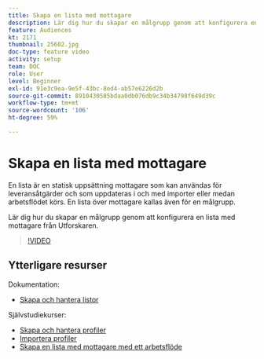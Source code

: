 ```yaml
---
title: Skapa en lista med mottagare
description: Lär dig hur du skapar en målgrupp genom att konfigurera en lista med mottagare från Utforskaren.
feature: Audiences
kt: 2171
thumbnail: 25602.jpg
doc-type: feature video
activity: setup
team: DOC
role: User
level: Beginner
exl-id: 91e3c9ea-9e5f-43bc-8ed4-ab57e6226d2b
source-git-commit: 8910430585bdaa0db076db9c34b34798f649d39c
workflow-type: tm+mt
source-wordcount: '106'
ht-degree: 59%

---
```


# Skapa en lista med mottagare

En lista är en statisk uppsättning mottagare som kan användas för leveransåtgärder och som uppdateras i och med importer eller medan arbetsflödet körs. En lista över mottagare kallas även för en målgrupp.

Lär dig hur du skapar en målgrupp genom att konfigurera en lista med mottagare från Utforskaren.

>[!VIDEO](https://video.tv.adobe.com/v/25602/quality=12)

## Ytterligare resurser

Dokumentation:

* [Skapa och hantera listor](https://experienceleague.adobe.com/docs/campaign-classic/using/getting-started/profile-management/creating-and-managing-lists.html?lang=en)

Självstudiekurser:

* [Skapa och hantera profiler](/help/profile-management/create-and-manage-profiles.md)
* [Importera profiler](/help/data-management/importing-profiles.md)
* [Skapa en lista med mottagare med ett arbetsflöde](/help/profile-management/creating-a-list-of-recipients-with-a-workflow.md)
